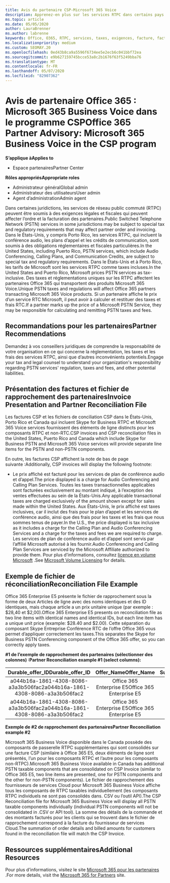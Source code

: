 ```yaml
---
title: Avis du partenaire CSP-Microsoft 365 Voice
description: Apprenez-en plus sur les services RTPC dans certains pays et sur des obligations réglementaires ou fiscales susceptibles de s’appliquer et d’influer sur l’ordre et la facturation des partenaires.
ms.topic: article
ms.date: 05/05/2020
author: LauraBrenner
ms.author: labrenne
keywords: Office, O365, RTPC, services, taxes, exigences, facture, facturation
ms.localizationpriority: medium
ms.custom: SEOMAY.20
ms.openlocfilehash: 0ed43b8ca9a5596f6734ee5e2ecb6c041bbf72ea
ms.sourcegitcommit: e9b627159745bcce53a8c2b1676f63f5249bba76
ms.translationtype: MT
ms.contentlocale: fr-FR
ms.lasthandoff: 05/07/2020
ms.locfileid: "82907362"
---
```

# <a name="office-365-partner-advisory-microsoft-365-business-voice-in-the-csp-program"></a><span data-ttu-id="b4309-104">Avis de partenaire Office 365 : Microsoft 365 Business Voice dans le programme CSP</span><span class="sxs-lookup"><span data-stu-id="b4309-104">Office 365 Partner Advisory: Microsoft 365 Business Voice in the CSP program</span></span>

<span data-ttu-id="b4309-105">**S’applique à**</span><span class="sxs-lookup"><span data-stu-id="b4309-105">**Applies to**</span></span>

- <span data-ttu-id="b4309-106">Espace partenaires</span><span class="sxs-lookup"><span data-stu-id="b4309-106">Partner Center</span></span>  

<span data-ttu-id="b4309-107">**Rôles appropriés**</span><span class="sxs-lookup"><span data-stu-id="b4309-107">**Appropriate roles**</span></span>
-    <span data-ttu-id="b4309-108">Administrateur général</span><span class="sxs-lookup"><span data-stu-id="b4309-108">Global admin</span></span>
-    <span data-ttu-id="b4309-109">Administrateur des utilisateurs</span><span class="sxs-lookup"><span data-stu-id="b4309-109">User admin</span></span>
-    <span data-ttu-id="b4309-110">Agent d’administration</span><span class="sxs-lookup"><span data-stu-id="b4309-110">Admin agent</span></span>

<span data-ttu-id="b4309-111">Dans certaines juridictions, les services de réseau public commuté (RTPC) peuvent être soumis à des exigences légales et fiscales qui peuvent affecter l’ordre et la facturation des partenaires.</span><span class="sxs-lookup"><span data-stu-id="b4309-111">Public Switched Telephone Network (PSTN) services in some jurisdictions may be subject to special tax and regulatory requirements that may affect partner order and invoicing.</span></span> <span data-ttu-id="b4309-112">Dans le États-Unis, y compris Porto Rico, les services RTPC, qui incluent la conférence audio, les plans d’appel et les crédits de communication, sont soumis à des obligations réglementaires et fiscales particulières.</span><span class="sxs-lookup"><span data-stu-id="b4309-112">In the United States, including Puerto Rico, PSTN services, which include Audio Conferencing, Calling Plans, and Communication Credits, are subject to special tax and regulatory requirements.</span></span> <span data-ttu-id="b4309-113">Dans le États-Unis et à Porto Rico, les tarifs de Microsoft sont les services RTPC comme taxes incluses.</span><span class="sxs-lookup"><span data-stu-id="b4309-113">In the United States and Puerto Rico, Microsoft prices PSTN services as tax-inclusive.</span></span>  <span data-ttu-id="b4309-114">Des taxes et réglementations uniques sur les RTPC affectent les partenaires Office 365 qui transportent des produits Microsoft 365 Voice.</span><span class="sxs-lookup"><span data-stu-id="b4309-114">Unique PSTN taxes and regulations will affect Office 365 partners transacting Microsoft 365 Voice products.</span></span>  <span data-ttu-id="b4309-115">Si un partenaire affiche le prix d’un service&nbsp;RTC Microsoft, il peut avoir à calculer et restituer des taxes et frais&nbsp;RTC.</span><span class="sxs-lookup"><span data-stu-id="b4309-115">If a partner marks up the price of a Microsoft PSTN Service, they may be responsible for calculating and remitting PSTN taxes and fees.</span></span>

## <a name="partner-recommendations"></a><span data-ttu-id="b4309-116">Recommandations pour les partenaires</span><span class="sxs-lookup"><span data-stu-id="b4309-116">Partner Recommendations</span></span>

<span data-ttu-id="b4309-117">Demandez à vos conseillers juridiques de comprendre la responsabilité de votre organisation en ce qui concerne la réglementation, les taxes et les frais des services RTPC, ainsi que d’autres inconvénients potentiels.</span><span class="sxs-lookup"><span data-stu-id="b4309-117">Engage your tax and legal counsel to understand your organization's responsibility regarding PSTN services' regulation, taxes and fees, and other potential liabilities.</span></span>

## <a name="invoice-presentation-and-partner-reconciliation-file"></a><span data-ttu-id="b4309-118">Présentation des factures et fichier de rapprochement des partenaires</span><span class="sxs-lookup"><span data-stu-id="b4309-118">Invoice Presentation and Partner Reconciliation File</span></span>

<span data-ttu-id="b4309-119">Les factures CSP et les fichiers de conciliation CSP dans le États-Unis, Porto Rico et Canada qui incluent Skype for Business RTPC et Microsoft 365 Voice services fournissent des éléments de ligne distincts pour les composants RTPC et non-RTC.</span><span class="sxs-lookup"><span data-stu-id="b4309-119">CSP invoices and CSP reconciliation files in the United States, Puerto Rico and Canada which include Skype for Business PSTN and Microsoft 365 Voice services will provide separate line items for the PSTN and non-PSTN components.</span></span>

<span data-ttu-id="b4309-120">En outre, les factures CSP affichent la note de bas de page suivante :</span><span class="sxs-lookup"><span data-stu-id="b4309-120">Additionally, CSP invoices will display the following footnote:</span></span>

* <span data-ttu-id="b4309-121">Le prix affiché est facturé pour les services de plan de conférence audio et d’appel.</span><span class="sxs-lookup"><span data-stu-id="b4309-121">The price displayed is a charge for Audio Conferencing and Calling Plan Services.</span></span>  <span data-ttu-id="b4309-122">Toutes les taxes transactionnelles applicables sont facturées exclusivement au montant indiqué, à l’exception des ventes effectuées au sein de la États-Unis.</span><span class="sxs-lookup"><span data-stu-id="b4309-122">Any applicable transactional taxes are charged exclusively of the amount shown except for sales made within the United States.</span></span>  <span data-ttu-id="b4309-123">Aux États-Unis, le prix affiché est taxes inclusives, car il inclut des frais pour le plan d’appel et les services de conférence audio, ainsi que des frais pour les taxes et les frais que nous sommes tenus de payer.</span><span class="sxs-lookup"><span data-stu-id="b4309-123">In the U.S., the price displayed is tax inclusive as it includes a charge for the Calling Plan and Audio Conferencing Services and a charge for the taxes and fees we are required to charge.</span></span>  <span data-ttu-id="b4309-124">Les services de plan de conférence audio et d’appel sont servis par l’affilié Microsoft autorisé à les fournir.</span><span class="sxs-lookup"><span data-stu-id="b4309-124">Audio Conferencing and Calling Plan Services are serviced by the Microsoft Affiliate authorized to provide them.</span></span>  <span data-ttu-id="b4309-125">Pour plus d’informations, consultez [licence en volume Microsoft](https://go.microsoft.com/fwlink/?LinkId=690247) .</span><span class="sxs-lookup"><span data-stu-id="b4309-125">See [Microsoft Volume Licensing](https://go.microsoft.com/fwlink/?LinkId=690247) for details.</span></span>

## <a name="reconciliation-file-example"></a><span data-ttu-id="b4309-126">Exemple de fichier de réconciliation</span><span class="sxs-lookup"><span data-stu-id="b4309-126">Reconciliation File Example</span></span>

<span data-ttu-id="b4309-127">Office 365 Enterprise E5 présente le fichier de rapprochement sous la forme de deux Articles de ligne avec des noms identiques et des ID identiques, mais chaque article a un prix unitaire unique (par exemple : $28,40 et $2,00).</span><span class="sxs-lookup"><span data-stu-id="b4309-127">Office 365 Enterprise E5 presents on reconciliation file as two line items with identical names and identical IDs, but each line item has a unique unit price (example: $28.40 and $2.00).</span></span> <span data-ttu-id="b4309-128">Cette séparation du composant Skype Entreprise Conférence&nbsp;RTC de l’offre Office&nbsp;365 vous permet d’appliquer correctement les taxes.</span><span class="sxs-lookup"><span data-stu-id="b4309-128">This separates the Skype for Business PSTN Conferencing component of the Office 365 offer, so you can correctly apply taxes.</span></span>

<span data-ttu-id="b4309-129">**#1 de l’exemple de rapprochement des partenaires (sélectionner des colonnes) :**</span><span class="sxs-lookup"><span data-stu-id="b4309-129">**Partner Reconciliation example #1 (select columns):**</span></span>

|<span data-ttu-id="b4309-130">**Durable_offer_ID**</span><span class="sxs-lookup"><span data-stu-id="b4309-130">**Durable_offer_ID**</span></span>|<span data-ttu-id="b4309-131">**Offer_Name**</span><span class="sxs-lookup"><span data-stu-id="b4309-131">**Offer_Name**</span></span>|<span data-ttu-id="b4309-132">**Subscription_Start_Date**</span><span class="sxs-lookup"><span data-stu-id="b4309-132">**Subscription_Start_Date**</span></span>|<span data-ttu-id="b4309-133">**Subscription_End_Date**</span><span class="sxs-lookup"><span data-stu-id="b4309-133">**Subscription_End_Date**</span></span>|<span data-ttu-id="b4309-134">**Charge_Start_Date**</span><span class="sxs-lookup"><span data-stu-id="b4309-134">**Charge_Start_Date**</span></span>|<span data-ttu-id="b4309-135">**Charge_End_Date**</span><span class="sxs-lookup"><span data-stu-id="b4309-135">**Charge_End_Date**</span></span>|<span data-ttu-id="b4309-136">**Charge_Type**</span><span class="sxs-lookup"><span data-stu-id="b4309-136">**Charge_Type**</span></span>|<span data-ttu-id="b4309-137">**Unit_Price**</span><span class="sxs-lookup"><span data-stu-id="b4309-137">**Unit_Price**</span></span>|
|:----:|:----:|:----:|:----:|:----:|:----:|:----:|:----:|
|<span data-ttu-id="b4309-138">a044b16a-1861-4308-8086-a3a3b506fac2</span><span class="sxs-lookup"><span data-stu-id="b4309-138">a044b16a-1861-4308-8086-a3a3b506fac2</span></span>   |<span data-ttu-id="b4309-139">Office&nbsp;365 Enterprise&nbsp;E5</span><span class="sxs-lookup"><span data-stu-id="b4309-139">Office 365 Enterprise E5</span></span>   |<span data-ttu-id="b4309-140">8/10/2019 0:00</span><span class="sxs-lookup"><span data-stu-id="b4309-140">8/10/2019 0:00</span></span>   |<span data-ttu-id="b4309-141">8/11/2019 0:00</span><span class="sxs-lookup"><span data-stu-id="b4309-141">8/11/2019 0:00</span></span>   |<span data-ttu-id="b4309-142">8/11/2019 0:00</span><span class="sxs-lookup"><span data-stu-id="b4309-142">8/11/2019 0:00</span></span>|<span data-ttu-id="b4309-143">9/10/2019 0:00</span><span class="sxs-lookup"><span data-stu-id="b4309-143">9/10/2019 0:00</span></span>   |<span data-ttu-id="b4309-144">Frais de cycle</span><span class="sxs-lookup"><span data-stu-id="b4309-144">Cycle fee</span></span>   |<span data-ttu-id="b4309-145">28,40</span><span class="sxs-lookup"><span data-stu-id="b4309-145">28.40</span></span>   |
|<span data-ttu-id="b4309-146">a044b16a-1861-4308-8086-a3a3b506fac2</span><span class="sxs-lookup"><span data-stu-id="b4309-146">a044b16a-1861-4308-8086-a3a3b506fac2</span></span>   |<span data-ttu-id="b4309-147">Office&nbsp;365 Enterprise&nbsp;E5</span><span class="sxs-lookup"><span data-stu-id="b4309-147">Office 365 Enterprise E5</span></span>   |<span data-ttu-id="b4309-148">8/10/2019 0:00</span><span class="sxs-lookup"><span data-stu-id="b4309-148">8/10/2019 0:00</span></span>   |<span data-ttu-id="b4309-149">8/11/2019 0:00</span><span class="sxs-lookup"><span data-stu-id="b4309-149">8/11/2019 0:00</span></span>   |<span data-ttu-id="b4309-150">8/11/2019 0:00</span><span class="sxs-lookup"><span data-stu-id="b4309-150">8/11/2019 0:00</span></span>   |<span data-ttu-id="b4309-151">9/10/2019 0:00</span><span class="sxs-lookup"><span data-stu-id="b4309-151">9/10/2019 0:00</span></span>   |<span data-ttu-id="b4309-152">Frais de cycle</span><span class="sxs-lookup"><span data-stu-id="b4309-152">Cycle fee</span></span>   |<span data-ttu-id="b4309-153">2,00</span><span class="sxs-lookup"><span data-stu-id="b4309-153">2.00</span></span>   |

<span data-ttu-id="b4309-154">**Exemple de #2 de rapprochement des partenaires**</span><span class="sxs-lookup"><span data-stu-id="b4309-154">**Partner Reconciliation example #2**</span></span>

<span data-ttu-id="b4309-155">Microsoft 365 Business Voice disponible dans le Canada possède des composants de passerelle RTPC supplémentaires qui sont consolidés sur une facture CSP (similaire à Office 365 E5, deux éléments de ligne sont présentés, l’un pour les composants RTPC et l’autre pour les composants non-RTPC).</span><span class="sxs-lookup"><span data-stu-id="b4309-155">Microsoft 365 Business Voice available in Canada has additional PSTN taxable components that are consolidated on CSP Invoice (similar to Office 365 E5, two line items are presented, one for PSTN components and the other for non-PSTN components).</span></span>  <span data-ttu-id="b4309-156">Le fichier de rapprochement des fournisseurs de services Cloud pour Microsoft 365 Business Voice affiche tous les composants de RTPC taxables individuellement (les composants RTPC individuels ne sont pas consolidés dans. CSV ou l’outil API).</span><span class="sxs-lookup"><span data-stu-id="b4309-156">The CSP Reconciliation file for Microsoft 365 Business Voice will display all PSTN taxable components individually (individual PSTN components will not be consolidated in .CSV or API tool).</span></span>  <span data-ttu-id="b4309-157">La somme des détails de la commande et des montants facturés pour les clients qui se trouvent dans le fichier de rapprochement correspond à la facture du fournisseur de services Cloud.</span><span class="sxs-lookup"><span data-stu-id="b4309-157">The summation of order details and billed amounts for customers found in the reconciliation file will match the CSP Invoice.</span></span>

## <a name="additional-resources"></a><span data-ttu-id="b4309-158">Ressources supplémentaires</span><span class="sxs-lookup"><span data-stu-id="b4309-158">Additional Resources</span></span>
<span data-ttu-id="b4309-159">Pour plus d’informations, visitez le site [Microsoft 365 pour les partenaires](https://www.microsoft.com/microsoft-365/partners/) .</span><span class="sxs-lookup"><span data-stu-id="b4309-159">For more details, visit the [Microsoft 365 for Partners](https://www.microsoft.com/microsoft-365/partners/) site.</span></span>

